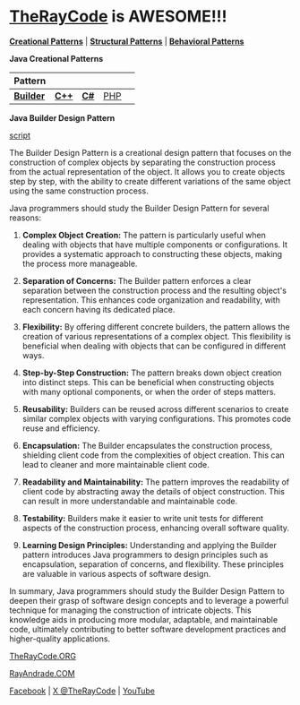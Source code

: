 
# [TheRayCode](../../README.md) is AWESOME!!!

**[Creational Patterns](../README.md)** | **[Structural Patterns](../Structural/README.md)** | **[Behavioral Patterns](../Behavioral/README.md)**

**Java Creational Patterns**

|Pattern|   |   |   |   |
|---|---|---|---|---|
| [**Builder**](README.md) | [**C++**](../../../CPP/Creational/Builder/README.md) | [**C#**](../../../Csharp/Creational/Builder/README.md) | [PHP](../../../PHP/Creational/Builder/README.md) |

**Java Builder Design Pattern**

[script](./script/page01.md)

The Builder Design Pattern is a creational design pattern that focuses on the construction of complex objects by separating the construction process from the actual representation of the object. It allows you to create objects step by step, with the ability to create different variations of the same object using the same construction process.

Java programmers should study the Builder Design Pattern for several reasons:

1. **Complex Object Creation:** The pattern is particularly useful when dealing with objects that have multiple components or configurations. It provides a systematic approach to constructing these objects, making the process more manageable.

2. **Separation of Concerns:** The Builder pattern enforces a clear separation between the construction process and the resulting object's representation. This enhances code organization and readability, with each concern having its dedicated place.

3. **Flexibility:** By offering different concrete builders, the pattern allows the creation of various representations of a complex object. This flexibility is beneficial when dealing with objects that can be configured in different ways.

4. **Step-by-Step Construction:** The pattern breaks down object creation into distinct steps. This can be beneficial when constructing objects with many optional components, or when the order of steps matters.

5. **Reusability:** Builders can be reused across different scenarios to create similar complex objects with varying configurations. This promotes code reuse and efficiency.

6. **Encapsulation:** The Builder encapsulates the construction process, shielding client code from the complexities of object creation. This can lead to cleaner and more maintainable client code.

7. **Readability and Maintainability:** The pattern improves the readability of client code by abstracting away the details of object construction. This can result in more understandable and maintainable code.

8. **Testability:** Builders make it easier to write unit tests for different aspects of the construction process, enhancing overall software quality.

9. **Learning Design Principles:** Understanding and applying the Builder pattern introduces Java programmers to design principles such as encapsulation, separation of concerns, and flexibility. These principles are valuable in various aspects of software design.

In summary, Java programmers should study the Builder Design Pattern to deepen their grasp of software design concepts and to leverage a powerful technique for managing the construction of intricate objects. This knowledge aids in producing more modular, adaptable, and maintainable code, ultimately contributing to better software development practices and higher-quality applications.

[TheRayCode.ORG](https://www.TheRayCode.org)

[RayAndrade.COM](https://www.RayAndrade.com)

[Facebook](https://www.facebook.com/TheRayCode/) | [X @TheRayCode](https://www.x.com/TheRayCode/) | [YouTube](https://www.youtube.com/TheRayCode/)

